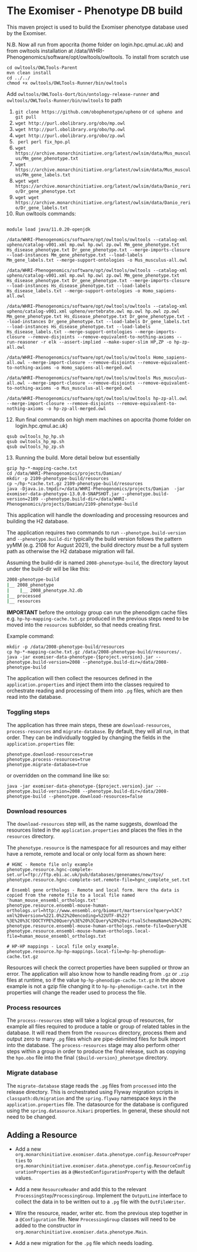 The Exomiser - Phenotype DB build
===============================================================

This maven project is used to build the Exomiser phenotype database used by the Exomiser. 

N.B. Now all run from apocrita (home folder on login.hpc.qmul.ac.uk) and from owltools installation at /data/WHRI-Phenogenomics/software/opt/owltools/owltools. To install from scratch use 

```git clone https://github.com/owlcollab/owltools.git
cd owltools/OWLTools-Parent
mvn clean install
cd ../../
chmod +x owltools/OWLTools-Runner/bin/owltools
```
Add ```owltools/OWLTools-Oort/bin/ontology-release-runner``` and ```owltools/OWLTools-Runner/bin/owltools``` to path

1. ```git clone https://github.com/obophenotype/upheno``` or ```cd upheno and git pull```
2. ```wget http://purl.obolibrary.org/obo/mp.owl```
3. ```wget http://purl.obolibrary.org/obo/hp.owl``` 
4. ```wget http://purl.obolibrary.org/obo/zp.owl```
5. ``` perl perl fix_hpo.pl```
6. ```wget https://archive.monarchinitiative.org/latest/owlsim/data/Mus_musculus/Mm_gene_phenotype.txt```
7. ```wget https://archive.monarchinitiative.org/latest/owlsim/data/Mus_musculus/Mm_gene_labels.txt```
8. ```wget wget https://archive.monarchinitiative.org/latest/owlsim/data/Danio_rerio/Dr_gene_phenotype.txt```
9. ```wget wget https://archive.monarchinitiative.org/latest/owlsim/data/Danio_rerio/Dr_gene_labels.txt```
10. Run owltools commands:

```

module load java/11.0.20-openjdk

/data/WHRI-Phenogenomics/software/opt/owltools/owltools --catalog-xml upheno/catalog-v001.xml mp.owl hp.owl zp.owl Mm_gene_phenotype.txt Hs_disease_phenotype.txt Dr_gene_phenotype.txt --merge-imports-closure --load-instances Mm_gene_phenotype.txt --load-labels Mm_gene_labels.txt --merge-support-ontologies -o Mus_musculus-all.owl

/data/WHRI-Phenogenomics/software/opt/owltools/owltools --catalog-xml upheno/catalog-v001.xml mp.owl hp.owl zp.owl Mm_gene_phenotype.txt Hs_disease_phenotype.txt Dr_gene_phenotype.txt --merge-imports-closure --load-instances Hs_disease_phenotype.txt --load-labels Hs_disease_labels.txt --merge-support-ontologies -o Homo_sapiens-all.owl

/data/WHRI-Phenogenomics/software/opt/owltools/owltools --catalog-xml upheno/catalog-v001.xml upheno/vertebrate.owl mp.owl hp.owl zp.owl Mm_gene_phenotype.txt Hs_disease_phenotype.txt Dr_gene_phenotype.txt --load-instances Dr_gene_phenotype.txt --load-labels Dr_gene_labels.txt --load-instances Hs_disease_phenotype.txt --load-labels Hs_disease_labels.txt --merge-support-ontologies --merge-imports-closure --remove-disjoints --remove-equivalent-to-nothing-axioms --run-reasoner -r elk --assert-implied --make-super-slim HP,ZP -o hp-zp-all.owl

/data/WHRI-Phenogenomics/software/opt/owltools/owltools Homo_sapiens-all.owl --merge-import-closure --remove-disjoints --remove-equivalent-to-nothing-axioms -o Homo_sapiens-all-merged.owl

/data/WHRI-Phenogenomics/software/opt/owltools/owltools Mus_musculus-all.owl --merge-import-closure --remove-disjoints --remove-equivalent-to-nothing-axioms -o Mus_musculus-all-merged.owl

/data/WHRI-Phenogenomics/software/opt/owltools/owltools hp-zp-all.owl --merge-import-closure --remove-disjoints --remove-equivalent-to-nothing-axioms -o hp-zp-all-merged.owl
```

12. Run final commands on high mem machines on apocrita (home folder on login.hpc.qmul.ac.uk)

```
qsub owltools_hp_hp.sh
qsub owltools_hp_mp.sh
qsub owltools_hp_zp.sh

```

13. Running the build. More detail below but essentially

```
gzip hp-*-mapping-cache.txt
cd /data/WHRI-Phenogenomics/projects/Damian/
mkdir -p 2109-phenotype-build/resources
cp ~/hp-*cache.txt.gz 2109-phenotype-build/resources
java -Djava.io.tmpdir=/data/WHRI-Phenogenomics/projects/Damian  -jar exomiser-data-phenotype-13.0.0-SNAPSHOT.jar --phenotype.build-version=2109 --phenotype.build-dir=/data/WHRI-Phenogenomics/projects/Damian/2109-phenotype-build
```


This application will handle the downloading and processing resources and building the H2 database.

The application requires two commands to run `--phenotype.build-version` and `--phenotype.build-dir`
typically the build version follows the pattern yyMM (e.g. 2108 for August 2021), the build directory *must* be a full 
system path as otherwise the H2 database migration will fail.

Assuming the build-dir is named `2008-phenotype-build`, the directory layout under the build-dir will be like this:

```bash
2008-phenotype-build
|__ 2008_phenotype
|    |__ 2008_phenotype.h2.db
|__ processed
|__ resources
```

**IMPORTANT** before the ontology group can run the phenodigm cache files e.g. `hp-hp-mapping-cache.txt.gz` produced in 
the previous steps need to be moved into the `resources` subfolder, so that needs creating first.

Example command:
```shell script
mkdir -p /data/2008-phenotype-build/resources
cp hp-*-mapping-cache.txt.gz /data/2008-phenotype-build/resources/.
java -jar exomiser-data-phenotype-{$project.version}.jar --phenotype.build-version=2008 --phenotype.build-dir=/data/2008-phenotype-build
``` 

The application will then collect the resources defined in the `application.properties` and inject them into the classes 
required to orchestrate reading and processing of them into `.pg` files, which are then read into the database.
 
### Toggling steps
The application has three main steps, these are `download-resources`, `process-resources` and `migrate-database`. By 
default, they will all run, in that order. They can be individually toggled by changing the fields in the `application.properties` 
file:
 
 ```properties
phenotype.download-resources=true
phenotype.process-resources=true
phenotype.migrate-database=true
```
 
or overridden on the command line like so:
 
 ```shell script
java -jar exomiser-data-phenotype-{$project.version}.jar --phenotype.build-version=2008 --phenotype.build-dir=/data/2008-phenotype-build --phenotype.download-resources=false
```
 
### Download resources
The `download-resources` step will, as the name suggests, download the resources listed in the `application.properties` 
and places the files in the `resources` directory. 

The `phenotype.resource` is the namespace for all resources and may either have a remote, remote and local or only
 local form as shown here:

```properties
# HGNC - Remote file only example
phenotype.resource.hgnc-complete-set.url=ftp://ftp.ebi.ac.uk/pub/databases/genenames/new/tsv/
phenotype.resource.hgnc-complete-set.remote-file=hgnc_complete_set.txt

# Ensembl gene orthologs - Remote and local form. Here tha data is copied from the remote file to a local file named 'human_mouse_ensembl_orthologs.txt' 
phenotype.resource.ensembl-mouse-human-orthologs.url=http://www.ensembl.org/biomart/martservice?query=%3C?xml%20version=%221.0%22%20encoding=%22UTF-8%22?%3E%20%3C!DOCTYPE%20Query%3E%20%3CQuery%20%20virtualSchemaName%20=%20%22default%22%20formatter%20=%20%22TSV%22%20header%20=%20%220%22%20uniqueRows%20=%20%220%22%20count%20=%20%22%22%20datasetConfigVersion%20=%20%220.6%22%20%3E%20%20%3CDataset%20name%20=%20%22hsapiens_gene_ensembl%22%20interface%20=%20%22default%22%20%3E%20%3CAttribute%20name%20=%20%22entrezgene_id%22%20/%3E%20%3CAttribute%20name%20=%20%22hgnc_symbol%22%20/%3E%20%3C/Dataset%3E%20%3CDataset%20name%20=%20%22mmusculus_gene_ensembl%22%20interface%20=%20%22default%22%20%3E%20%3CAttribute%20name%20=%20%22mgi_id%22%20/%3E%20%3CAttribute%20name%20=%20%22mgi_symbol%22%20/%3E%20%3C/Dataset%3E%20%3C/
phenotype.resource.ensembl-mouse-human-orthologs.remote-file=Query%3E
phenotype.resource.ensembl-mouse-human-orthologs.local-file=human_mouse_ensembl_orthologs.txt

# HP-HP mappings - Local file only example.
phenotype.resource.hp-hp-mappings.local-file=hp-hp-phenodigm-cache.txt.gz
```  

Resources will check the correct properties have been supplied or throw an error. The application will also know how to 
handle reading from `.gz` or `.zip` files at runtime, so if the value `hp-hp-phenodigm-cache.txt.gz` in the above example
is not a gzip file changing it to `hp-hp-phenodigm-cache.txt` in the properties will change the reader used to process 
the file.

### Process resources
The `process-resources` step will take a logical group of resources, for example all files required to produce a table 
or group of related tables in the database. It will read them from the `resources` directory, process them and output 
zero to many `.pg` files which are pipe-delimited files for bulk import into the database. The `process-resources` stage 
may also perform other steps within a group in order to produce the final release, such as copying the `hpo.obo` file 
into the final `{$build-version}_phenotype` directory.
 
### Migrate database
The `migrate-database` stage reads the `.pg` files from `processed` into the release directory. This is orchestrated 
using Flyway migration scripts in `classpath:db/migration` and the `spring.flyway` namespace keys in the `application.properties` 
file. The datasource for the database is configured using the `spring.datasource.hikari` properties. In general, these 
should not need to be changed.

## Adding a Resource

* Add a new `org.monarchinitiative.exomiser.data.phenotype.config.ResourceProperties` to `org.monarchinitiative.exomiser.data.phenotype.config.ResourceConfigurationProperties` as a `@NestedConfigurationProperty` 
with the default values.

* Add a new `ResourceReader` and add this to the relevant `ProcessingStep`/`ProcessingGroup`. Implement the `OutputLine` interface 
to collect the data in to be written out to a `.pg` file with the `OutFileWriter`.

* Wire the resource, reader, writer etc. from the previous step together in a `@Configuration` file. New `ProcessingGroup`
 classes will need to be added to the constructor in `org.monarchinitiative.exomiser.data.phenotype.Main`.

* Add a new migration for the `.pg` file which needs loading.
